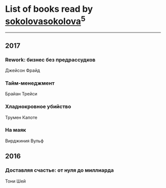 # List of books read by [sokolovasokolova](https://www.facebook.com/app_scoped_user_id/1477128102351730/)<sup>5</sup>
---

## 2017

### Rework: бизнес без предрассудков
Джейсон Фрайд


### Тайм-менеджмент
Брайан Трейси


### Хладнокровное убийство
Трумен Капоте


### На маяк
Вирджиния Вульф



## 2016

### Доставляя счастье: от нуля до миллиарда
Тони Шей



